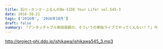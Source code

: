 ```yaml
---
title: 石川・ホンマ・ぶるんのBe-SIDE Your Life! vol.545-3
date: 2016-10-21
tags: ['2016年', '2016年10月']
draft: false
summary: 「アンタッチャブル柴田英嗣の、そういうの単独ライブでやってくんない！？」今週はホンマさんお休みでした。SAITO
---
```


http://project-phi.ddo.jp/ishikawa/ishikawa545_3.mp3
